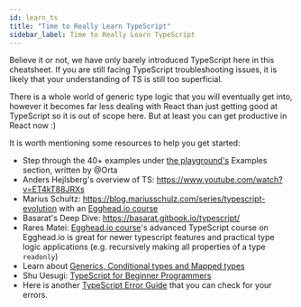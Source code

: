 ```yaml
---
id: learn_ts
title: "Time to Really Learn TypeScript"
sidebar_label: Time to Really Learn TypeScript
---
```


Believe it or not, we have only barely introduced TypeScript here in this cheatsheet. If you are still facing TypeScript troubleshooting issues, it is likely that your understanding of TS is still too superficial.

There is a whole world of generic type logic that you will eventually get into, however it becomes far less dealing with React than just getting good at TypeScript so it is out of scope here. But at least you can get productive in React now :)

It is worth mentioning some resources to help you get started:

- Step through the 40+ examples under [the playground's](http://www.typescriptlang.org/play/index.html) Examples section, written by @Orta
- Anders Hejlsberg's overview of TS: https://www.youtube.com/watch?v=ET4kT88JRXs
- Marius Schultz: https://blog.mariusschulz.com/series/typescript-evolution with an [Egghead.io course](https://egghead.io/courses/advanced-static-types-in-typescript)
- Basarat's Deep Dive: https://basarat.gitbook.io/typescript/
- Rares Matei: [Egghead.io course](https://egghead.io/courses/practical-advanced-typescript)'s advanced TypeScript course on Egghead.io is great for newer typescript features and practical type logic applications (e.g. recursively making all properties of a type `readonly`)
- Learn about [Generics, Conditional types and Mapped types](https://www.youtube.com/watch?v=PJjeHzvi_VQ&feature=youtu.be)
- Shu Uesugi: [TypeScript for Beginner Programmers](https://ts.chibicode.com/)
- Here is another [TypeScript Error Guide](https://github.com/threehams/typescript-error-guide/) that you can check for your errors.
